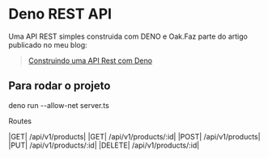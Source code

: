 # Deno REST API

Uma API REST simples construida com DENO e Oak.Faz parte do artigo publicado no meu blog: 

> [Construindo uma API Rest com Deno](https://www.diegocassandri.com/2020-05-24-Desenvolvendo-uma-API-Rest-com-Deno/)

## Para rodar o projeto

deno run --allow-net server.ts

Routes

|GET| /api/v1/products|
|GET|      /api/v1/products/:id|
|POST|     /api/v1/products|
|PUT|      /api/v1/products/:id|
|DELETE|   /api/v1/products/:id|